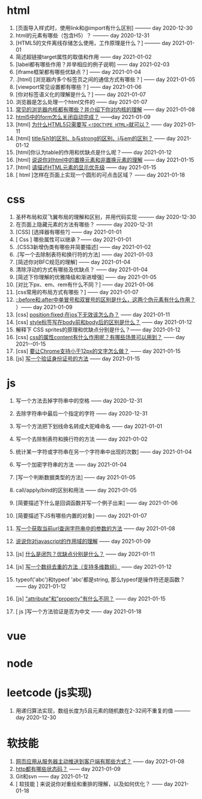 # html

1.  [页面导入样式时，使用link和@import有什么区别] ——— day 2020-12-30
2.  html的元素有哪些（包含H5）？ ———  day 2020-12-31
3.   [HTML5的文件离线存储怎么使用，工作原理是什么？] ——— day 2021-01-01
4.  简述超链接target属性的取值和作用 —— day 2021-01-02
5.  [label都有哪些作用？并举相应的例子说明] —— day 2021-02-03
6.   [iframe框架都有哪些优缺点？] —— day 2021-01-04
7.  .[html] [浏览器内多个标签页之间的通信方式有哪些？] —— day 2021-01-05
8.  [viewport常见设置都有哪些？] —— day 2021-01-06
9.  [你对标签语义化的理解是什么？] —— day 2021-01-07
10.  浏览器是怎么处理一个html文件的 —— day 2021-01-07
11.  [常见的浏览器内核都有哪些？并介绍下你对内核的理解](https://github.com/haizlin/fe-interview/issues/34) —— day 2021-01-08
12.  [html5中的form怎么关闭自动完成？](https://github.com/haizlin/fe-interview/issues/38) ——day 2021-01-09
13.  [html] [为什么HTML5只需要写   `<!DOCTYPE HTML>`就可以？](https://github.com/haizlin/fe-interview/issues/42) —— day 2021-01-11
14.  [html] [title与h1的区别、b与strong的区别、i与em的区别？](https://github.com/haizlin/fe-interview/issues/46) —— day 2021-01-12
15.   [html]你认为table的作用和优缺点是什么呢？—— day 2021-01-12
16.  [html] [说说你对html中的置换元素和非置换元素的理解](https://github.com/haizlin/fe-interview/issues/62) —— day 2021-01-15
17.   [html] [请描述HTML元素的显示优先级](https://github.com/haizlin/fe-interview/issues/66) —— day 2021-01-15
18.   [ html ]怎样在页面上实现一个圆形的可点击区域？ —— day 2021-01-18

# css

1. 圣杯布局和双飞翼布局的理解和区别，并用代码实现  ———  day 2020-12-30
2. 在页面上隐藏元素的方法有哪些？ ——— day 2020-12-31
3. [CSS] [选择器有哪些?] —— day 2021-01-01
4. [ Css ] 哪些属性可以继承？—— day 2021-01-01
5. .[CSS3新增伪类有哪些并简要描述] —— day 2021-01-02
6. .[写一个去除制表符和换行符的方法] —— day 2021-01-03
7. [简述你对BFC规范的理解] —— day 2021-01-04
8. 清除浮动的方式有哪些及优缺点？  —— day 2021-01-04
9. [简述下你理解的优雅降级和渐进增强] —— day 2021-01-05
10. [对比下px、em、rem有什么不同？] —— day 2021-01-06
11.  [css常用的布局方式有哪些？] —— day 2021-01-07
12.  [::before和:after中单冒号和双冒号的区别是什么，这两个伪元素有什么作用？](https://github.com/haizlin/fe-interview/issues/39) ）—— day 2021-01-09
13. [css] [position:fixed;在ios下无效该怎么办？](https://github.com/haizlin/fe-interview/issues/43) —— day 2021-01-11
14. [css] [style标签写在body前和body后的区别是什么？](https://github.com/haizlin/fe-interview/issues/47) —— day 2021-01-12
15. 解释下 CSS sprites的原理和优缺点分别是什么？—— day 2021-01-12
16.   [css] [css的属性content有什么作用呢？有哪些场景可以用到？](https://github.com/haizlin/fe-interview/issues/63) —— day 2021--01-15
17. [css] [要让Chrome支持小于12px的文字怎么做？](https://github.com/haizlin/fe-interview/issues/67) —— day 2021-01-15
18. [js] [写一个验证身份证号的方法](https://github.com/haizlin/fe-interview/issues/68) —— day 2021-01-15

# js

1. 写一个方法去掉字符串中的空格  —— day 2020-12-31

2. 去除字符串中最后一个指定的字符  —— day 2020-12-31

3. 写一个方法把下划线命名转成大驼峰命名 —— day 2021-01-01

4. 写一个去除制表符和换行符的方法 —— day 2021-01-02

5. 统计某一字符或字符串在另一个字符串中出现的次数]  —— day 2021-01-04

6. 写一个加密字符串的方法 —— day 2021-01-04

7. [写一个判断数据类型的方法] —— day 2021-01-05

8. call/apply/bind的区别和用法  —— day 2021-01-05

9. [简要描述下什么是回调函数并写一个例子出来]  —— day 2021-01-06

10. [简要描述下JS有哪些内置的对象] —— day 2021-01-07

11. [写一个获取当前url查询字符串中的参数的方法](https://github.com/haizlin/fe-interview/issues/36) —— day 2021-01-08

12. [说说你对javascript的作用域的理解](https://github.com/haizlin/fe-interview/issues/40) —— day 2021-01-09

13. [js] [什么是闭包？优缺点分别是什么？](https://github.com/haizlin/fe-interview/issues/44) —— day 2021-01-11

14. [js] [写一个数组去重的方法（支持多维数组）](https://github.com/haizlin/fe-interview/issues/48) —— day 2021-01-12

15. typeof('abc')和typeof 'abc'都是string, 那么typeof是操作符还是函数？ —— day 2021-01-12

16. [js] ["attribute"和"property"有什么不同？](https://github.com/haizlin/fe-interview/issues/64) —— day 2021-01-15

17. [ js ]写一个方法验证是否为中文 —— day 2021-01-18

    

# vue

# node

# leetcode (js实现)

1. 用递归算法实现，数组长度为5且元素的随机数在2-32间不重复的值  ———  day 2020-12-30



# 软技能

1. [网页应用从服务器主动推送到客户端有那些方式？](https://github.com/haizlin/fe-interview/issues/37) —— day 2021-01-08
2. [ http都有哪些状态码？](https://github.com/haizlin/fe-interview/issues/41) —— day 2021-01-09
3. Git和svn —— day 2021-01-12
4. [ 软技能 ] 来说说你对重绘和重排的理解，以及如何优化？ —— day 2021-01-18